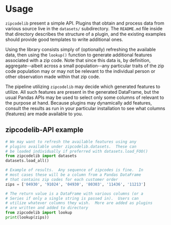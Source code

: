 # Usage

`zipcodelib` present a simple API.  Plugins that obtain and process data from
various source live in the `datasets/` subdirectory.  The `README.md` file
inside that directory describes the structure of a plugin, and the existing
examples should provide good templates to write additional ones.

Using the library consists simply of (optionally) refreshing the available
data, then using the `lookup()` function to generate additional features
associated with a zip code.  Note that since this data is, by definition,
aggregate--albeit across a small population--any particular traits of the zip
code population may or may not be relevant to the individual person or other
observation made within that zip code.

The pipeline utilizing `zipcodelib` may decide which generated features to
utilize.  All such features are present in the generated DataFrame, but the
usual Pandas APIs may be used to select only some columns of relevant to the
purpose at hand.  Because plugins may dynamically add features, consult the
results as run in your particular installation to see what columns (features)
are made available to you.

## zipcodelib-API example

```python
# We may want to refresh the available features using any
# plugins available under zipcodelib.datasets.  These can
# be loaded individually if preferred with datasets.load_FOO()
from zipcodelib import datasets
datasets.load_all()

# Example of results.  Any sequence of zipcodes is fine.  In
# most cases these will be a column from a Pandas DataFrame
# that contains zip codes for each customer order
zips = ['04930', '91024', '04930', '80303', '11436', '11213']

# The return value is a DataFrame with various columns (or a
# Series if only a single string is passed in).  Users can
# utilize whatever columns they wish.  More are added as plugins
# are written and added to directory
from zipcodelib import lookup
print(lookup(zips))
```
